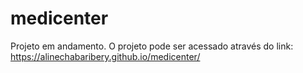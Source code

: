 # medicenter
Projeto em andamento. 
O projeto pode ser acessado através do link: https://alinechabaribery.github.io/medicenter/
